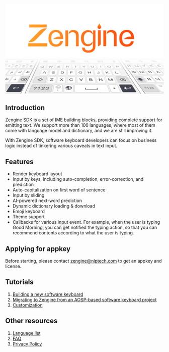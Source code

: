 ![GitHub Logo](./COVER.png)

## Introduction
Zengine SDK is a set of IME building blocks, providing complete support for emitting text. We support more than 100 languages, where most of them come with language model and dictionary, and we are still improving it.

With Zengine SDK, software keyboard developers can focus on business logic instead of tinkering various caveats in text input.


## Features
* Render keyboard layout
* Input by keys, including auto-completion, error-correction, and prediction
* Auto-capitalization on first word of sentence
* Input by sliding
* AI-powered next-word prediction
* Dynamic dictionary loading & download
* Emoji keyboard
* Theme support
* Callbacks for various input event. For example, when the user is typing Good Morning, you can get notified the typing action, so that you can recommend contents according to what the user is typing. 

## Applying for appkey
Before starting, please contact zengine@nlptech.com to get an appkey and license.

## Tutorials
1. [Building a new software keyboard](https://github.com/NlptechProduct/Android-Keyboard/blob/master/Build%20a%20New%20Virtual%20Keyboard%20Project.md)
2. [Migrating to Zengine from an AOSP-based software keyboard project](https://github.com/NlptechProduct/Android-Keyboard/blob/master/Migration%20Guide.md)
3. [Customization](https://github.com/NlptechProduct/Zengine/blob/master/Customized%20Keyboard%20Features.md)

## Other resources
1. [Language list](https://github.com/NlptechProduct/Android-Keyboard/blob/master/Language%20List.md)
2. [FAQ](https://github.com/NlptechProduct/Zengine/blob/master/FAQ.md)
3. [Privacy Policy](http://zengine.nlptech.com/privacy.txt)
